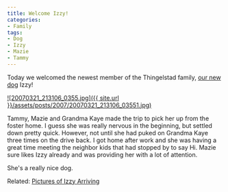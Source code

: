 ```yaml
---
title: Welcome Izzy!
categories:
- Family
tags:
- Dog
- Izzy
- Mazie
- Tammy
---
```


Today we welcomed the newest member of the Thingelstad family, [our new dog](/thingelstad/were-getting-a-dog) Izzy!


[![20070321_213106_0355.jpg]({{ site.url }}/assets/posts/2007/20070321_213106_03551.jpg)](http://photos.thingelstad.com/200703-Izzy/content/20070321_213106_0355_large.html)

Tammy, Mazie and Grandma Kaye made the trip to pick her up from the foster home. I guess she was really nervous in the beginning, but settled down pretty quick. However, not until she had puked on Grandma Kaye three times on the drive back. I got home after work and she was having a great time meeting the neighbor kids that had stopped by to say Hi. Mazie sure likes Izzy already and was providing her with a lot of attention.

She's a really nice dog.

Related: [Pictures of Izzy Arriving](http://photos.thingelstad.com/200703-Izzy/)
